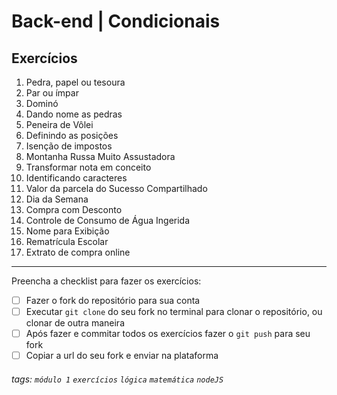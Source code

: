 # Back-end | Condicionais

## Exercícios

1.  Pedra, papel ou tesoura
2.  Par ou ímpar
3.  Dominó
4.  Dando nome as pedras
5.  Peneira de Vôlei
6.  Definindo as posições
7.  Isenção de impostos
8.  Montanha Russa Muito Assustadora
9.  Transformar nota em conceito
10. Identificando caracteres
11. Valor da parcela do Sucesso Compartilhado
12. Dia da Semana
13. Compra com Desconto
14. Controle de Consumo de Água Ingerida
15. Nome para Exibição
16. Rematrícula Escolar
17. Extrato de compra online

---

Preencha a checklist para fazer os exercícios:

- [ ] Fazer o fork do repositório para sua conta
- [ ] Executar `git clone` do seu fork no terminal para clonar o repositório, ou clonar de outra maneira
- [ ] Após fazer e commitar todos os exercícios fazer o `git push` para seu fork
- [ ] Copiar a url do seu fork e enviar na plataforma

###### tags: `módulo 1` `exercícios` `lógica` `matemática` `nodeJS`
